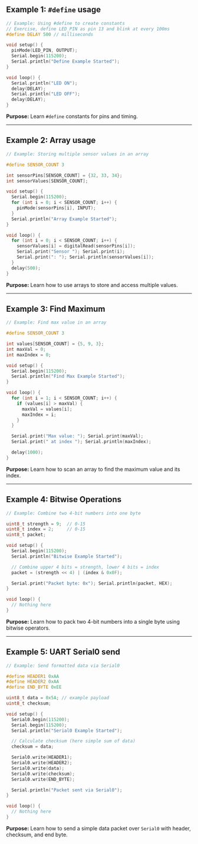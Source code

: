 ## **Example 1: `#define` usage**

```cpp
// Example: Using #define to create constants
// Exercise, define LED_PIN as pin 13 and blink at every 100ms
#define DELAY 500 // milliseconds

void setup() {
  pinMode(LED_PIN, OUTPUT);
  Serial.begin(115200);
  Serial.println("Define Example Started");
}

void loop() {
  Serial.println("LED ON");
  delay(DELAY);
  Serial.println("LED OFF");
  delay(DELAY);
}
```

**Purpose:** Learn `#define` constants for pins and timing.

---

## **Example 2: Array usage**

```cpp
// Example: Storing multiple sensor values in an array

#define SENSOR_COUNT 3

int sensorPins[SENSOR_COUNT] = {32, 33, 34};
int sensorValues[SENSOR_COUNT];

void setup() {
  Serial.begin(115200);
  for (int i = 0; i < SENSOR_COUNT; i++) {
    pinMode(sensorPins[i], INPUT);
  }
  Serial.println("Array Example Started");
}

void loop() {
  for (int i = 0; i < SENSOR_COUNT; i++) {
    sensorValues[i] = digitalRead(sensorPins[i]);
    Serial.print("Sensor "); Serial.print(i);
    Serial.print(": "); Serial.println(sensorValues[i]);
  }
  delay(500);
}
```

**Purpose:** Learn how to use arrays to store and access multiple values.

---

## **Example 3: Find Maximum**

```cpp
// Example: Find max value in an array

#define SENSOR_COUNT 3

int values[SENSOR_COUNT] = {5, 9, 3};
int maxVal = 0;
int maxIndex = 0;

void setup() {
  Serial.begin(115200);
  Serial.println("Find Max Example Started");
}

void loop() {
  for (int i = 1; i < SENSOR_COUNT; i++) {
    if (values[i] > maxVal) {
      maxVal = values[i];
      maxIndex = i;
    }
  }

  Serial.print("Max value: "); Serial.print(maxVal);
  Serial.print(" at index "); Serial.println(maxIndex);

  delay(1000);
}
```

**Purpose:** Learn how to scan an array to find the maximum value and its index.

---

## **Example 4: Bitwise Operations**

```cpp
// Example: Combine two 4-bit numbers into one byte

uint8_t strength = 9;  // 0-15
uint8_t index = 2;     // 0-15
uint8_t packet;

void setup() {
  Serial.begin(115200);
  Serial.println("Bitwise Example Started");

  // Combine upper 4 bits = strength, lower 4 bits = index
  packet = (strength << 4) | (index & 0x0F);

  Serial.print("Packet byte: 0x"); Serial.println(packet, HEX);
}

void loop() {
  // Nothing here
}
```

**Purpose:** Learn how to pack two 4-bit numbers into a single byte using bitwise operators.

---

## **Example 5: UART Serial0 send**

```cpp
// Example: Send formatted data via Serial0

#define HEADER1 0xAA
#define HEADER2 0xAA
#define END_BYTE 0xEE

uint8_t data = 0x5A; // example payload
uint8_t checksum;

void setup() {
  Serial0.begin(115200);
  Serial.begin(115200);
  Serial.println("Serial0 Example Started");

  // Calculate checksum (here simple sum of data)
  checksum = data;

  Serial0.write(HEADER1);
  Serial0.write(HEADER2);
  Serial0.write(data);
  Serial0.write(checksum);
  Serial0.write(END_BYTE);

  Serial.println("Packet sent via Serial0");
}

void loop() {
  // Nothing here
}
```

**Purpose:** Learn how to send a simple data packet over `Serial0` with header, checksum, and end byte.
